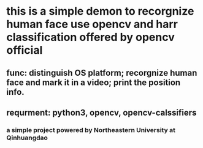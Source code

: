 # this is a simple demon to recorgnize human face use opencv and harr classification offered by opencv official

## func: distinguish OS platform; recorgnize human face and mark it in a video; print the position info.

## requrment: python3, opencv, opencv-calssifiers

### a simple project powered by Northeastern University at Qinhuangdao